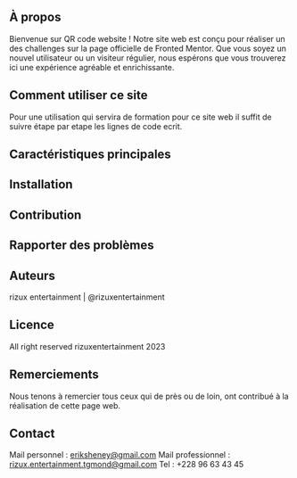 <!-- Bienvenue sur README - [QR code website |Fronted Mentor Test 1 (Newbie)] -->

## À propos
Bienvenue sur QR code website ! Notre site web est conçu pour réaliser un des challenges sur la page officielle de Fronted Mentor. Que vous soyez un nouvel utilisateur ou un visiteur régulier, nous espérons que vous trouverez ici une expérience agréable et enrichissante.

## Comment utiliser ce site
Pour une utilisation qui servira de formation pour ce site web il suffit de suivre étape par etape les lignes de code ecrit.

## Caractéristiques principales
<!-- empty -->

## Installation
<!-- empty -->

## Contribution
<!-- empty -->

## Rapporter des problèmes
<!-- empty -->

## Auteurs
rizux entertainment | @rizuxentertainment

## Licence
All right reserved rizuxentertainment 2023

## Remerciements
Nous tenons à remercier tous ceux qui de près ou de loin, ont contribué à la réalisation de cette page web.

## Contact
Mail personnel : eriksheney@gmail.com
Mail professionnel : rizux.entertainment.tgmond@gmail.com
Tel : +228 96 63 43 45

